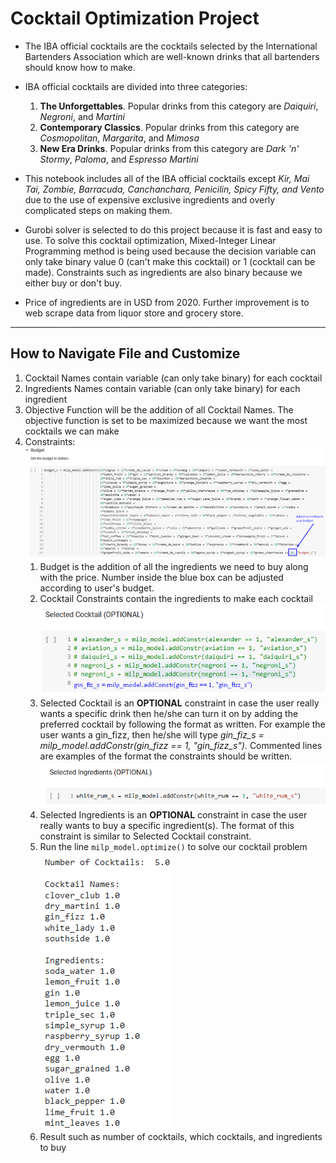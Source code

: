 # Cocktail Optimization Project
- The IBA official cocktails are the cocktails selected by the International Bartenders Association which are well-known drinks that all bartenders should know how to make.
- IBA official cocktails are divided into three categories:
  1. **The Unforgettables**. Popular drinks from this category are *Daiquiri*, *Negroni*, and *Martini*
  2. **Contemporary Classics**. Popular drinks from this category are *Cosmopolitan*, *Margarita*, and *Mimosa*
  3. **New Era Drinks**. Popular drinks from this category are *Dark 'n' Stormy*, *Paloma*, and *Espresso Martini*

- This notebook includes all of the IBA official cocktails except *Kir, Mai Tai, Zombie, Barracuda, Canchanchara, Penicilin, Spicy Fifty, and Vento* due to the use of expensive exclusive ingredients and overly complicated steps on making them.
- Gurobi solver is selected to do this project because it is fast and easy to use. To solve this cocktail optimization, Mixed-Integer Linear Programming method is being used because the decision variable can only take binary value 0 (can't make this cocktail) or 1 (cocktail can be made). Constraints such as ingredients are also binary because we either buy or don't buy.
- Price of ingredients are in USD from 2020. Further improvement is to web scrape data from liquor store and grocery store.
---
## How to Navigate File and Customize
1. Cocktail Names contain variable (can only take binary) for each cocktail
2. Ingredients Names contain variable (can only take binary) for each ingredient
3. Objective Function will be the addition of all Cocktail Names. The objective function is set to be maximized because we want the most cocktails we can make
4. Constraints:
      ![alt text](https://github.com/fendihalim/fendihalim/blob/main/cocktail-project/images/budget-constraint-cocktail.png)
    1. Budget is the addition of all the ingredients we need to buy along with the price. Number inside the blue box can be adjusted according to user's budget.
    2. Cocktail Constraints contain the ingredients to make each cocktail
      ![alt text](https://github.com/fendihalim/fendihalim/blob/main/cocktail-project/images/selected-cocktail-constraint-.png)
    4. Selected Cocktail is an **OPTIONAL** constraint in case the user really wants a specific drink then he/she can turn it on by adding the preferred cocktail by following the format as written. For example the user wants a gin_fizz, then he/she will type *gin_fiz_s = milp_model.addConstr(gin_fizz == 1, "gin_fizz_s").* Commented lines are examples of the format the constraints should be written.
      ![alt text](https://github.com/fendihalim/fendihalim/blob/main/cocktail-project/images/selected-ingredients-constraint.png)
    5. Selected Ingredients is an **OPTIONAL** constraint in case the user really wants to buy a specific ingredient(s). The format of this constraint is similar to Selected Cocktail constraint.
    6. Run the line `milp_model.optimize()` to solve our cocktail problem 
![alt text](https://github.com/fendihalim/fendihalim/blob/main/cocktail-project/images/cocktail-result.png)
    7. Result such as number of cocktails, which cocktails, and ingredients to buy
   
